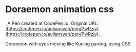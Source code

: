 # Doraemon animation css
 _A Pen created at CodePen.io. Original URL: [https://codepen.io/auliansyah/pen/PwRzjy](https://codepen.io/auliansyah/pen/PwRzjy).

 Doraemon with eyes moving like Kucing garong, using CSS